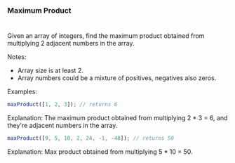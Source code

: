 ### Maximum Product

#

Given an array of integers, find the maximum product obtained from multiplying 2 adjacent numbers in the array.

Notes:

- Array size is at least 2.
- Array numbers could be a mixture of positives, negatives also zeros.

Examples:

```javascript
maxProduct([1, 2, 3]); // returns 6
```

Explanation:
The maximum product obtained from multiplying 2 \* 3 = 6, and they're adjacent numbers in the array.

```javascript
maxProduct([9, 5, 10, 2, 24, -1, -48]); // returns 50
```

Explanation:
Max product obtained from multiplying 5 \* 10 = 50.
